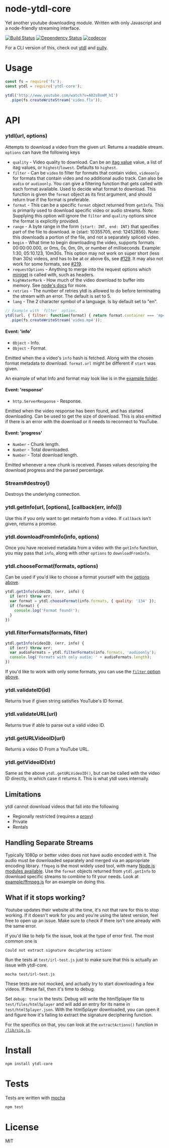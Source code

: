 # node-ytdl-core

Yet another youtube downloading module. Written with only Javascript and a node-friendly streaming interface.

[![Build Status](https://secure.travis-ci.org/fent/node-ytdl-core.svg)](http://travis-ci.org/fent/node-ytdl-core)
[![Dependency Status](https://david-dm.org/fent/node-ytdl-core.svg)](https://david-dm.org/fent/node-ytdl-core)
[![codecov](https://codecov.io/gh/fent/node-ytdl-core/branch/master/graph/badge.svg)](https://codecov.io/gh/fent/node-ytdl-core)

For a CLI version of this, check out [ytdl](https://github.com/fent/node-ytdl) and [pully](https://github.com/JimmyBoh/pully).

# Usage

```js
const fs = require('fs');
const ytdl = require('ytdl-core');

ytdl('http://www.youtube.com/watch?v=A02s8omM_hI')
  .pipe(fs.createWriteStream('video.flv'));
```


# API
### ytdl(url, options)

Attempts to download a video from the given url. Returns a readable stream. `options` can have the following keys

* `quality` - Video quality to download. Can be an [itag value](http://en.wikipedia.org/wiki/YouTube#Quality_and_formats) value, a list of itag values, or `highest`/`lowest`. Defaults to `highest`.
* `filter` - Can be `video` to filter for formats that contain video, `videoonly` for formats that contain video and no additional audio track. Can also be `audio` or `audioonly`. You can give a filtering function that gets called with each format available. Used to decide what format to download. This function is given the `format` object as its first argument, and should return true if the format is preferable.
* `format` - This can be a specific `format` object returned from `getInfo`. This is primarily used to download specific video or audio streams. Note: Supplying this option will ignore the `filter` and `quality` options since the format is explicitly provided.
* `range` - A byte range in the form `{start: INT, end: INT}` that specifies part of the file to download. ie {start: 10355705, end: 12452856}. Note: this downloads a portion of the file, and not a separately spliced video.
* `begin` - What time to begin downloading the video, supports formats 00:00:00.000, or 0ms, 0s, 0m, 0h, or number of milliseconds. Example: 1:30, 05:10.123, 10m30s. This option may not work on super short (less than 30s) videos, and has to be at or above 6s, see [#129](https://github.com/fent/node-ytdl-core/issues/129). It may also not work for some formats, see [#219](https://github.com/fent/node-ytdl-core/issues/219).
* `requestOptions` - Anything to merge into the request options which [miniget](https://github.com/fent/node-miniget) is called with, such as headers.
* `highWaterMark` - How much of the video download to buffer into memory. See [node's docs](https://nodejs.org/api/stream.html#stream_constructor_new_stream_writable_options) for more.
* `retries` - The number of retries ytdl is allowed to do before terminating the stream with an error. The default is set to 5.
* `lang` - The 2 character symbol of a language. Is by default set to "en".

```js
// Example with `filter` option.
ytdl(url, { filter: function(format) { return format.container === 'mp4'; } })
  .pipe(fs.createWriteStream('video.mp4'));
```

#### Event: 'info'
* `Object` - Info.
* `Object` - Format.

Emitted when the a video's `info` hash is fetched. Along with the chosen format metadata to download. `format.url` might be different if `start` was given.

An example of what Info and format may look like is in the [example folder](example/info.json).

#### Event: 'response'
* `http.ServerResponse` - Response.

Emitted when the video response has been found, and has started downloading. Can be used to get the size of download. This is also emitted if there is an error with the download or it needs to reconnect to YouTube.

#### Event: 'progress'
* `Number` - Chunk length.
* `Number` - Total downloaded.
* `Number` - Total download length.

Emitted whenever a new chunk is received. Passes values descriping the download progress and the parsed percentage.

### Stream#destroy()

Destroys the underlying connection.

### ytdl.getInfo(url, [options], [callback(err, info)])

Use this if you only want to get metainfo from a video. If `callback` isn't given, returns a promise.

### ytdl.downloadFromInfo(info, options)

Once you have received metadata from a video with the `getInfo` function,
you may pass that `info`, along with other `options` to `downloadFromInfo`.

### ytdl.chooseFormat(formats, options)

Can be used if you'd like to choose a format yourself with the [options above](#ytdlurl-options).

```js
ytdl.getInfo(videoID, (err, info) {
  if (err) throw err;
  var format = ytdl.chooseFormat(info.formats, { quality: '134' });
  if (format) {
    console.log('Format found!');
  }
})
```

### ytdl.filterFormats(formats, filter)

```js
ytdl.getInfo(videoID, (err, info) {
  if (err) throw err;
  var audioFormats = ytdl.filterFormats(info.formats, 'audioonly');
  console.log('Formats with only audio: ' + audioFormats.length);
})
```

If you'd like to work with only some formats, you can use the [`filter` option above](#ytdlurl-options).

### ytdl.validateID(id)

Returns true if given string satisfies YouTube's ID format.

### ytdl.validateURL(url)

Returns true if able to parse out a valid video ID.

### ytdl.getURLVideoID(url)

Returns a video ID From a YouTube URL.

### ytdl.getVideoID(str)

Same as the above `ytdl.getURLVideoID()`, but can be called with the video ID directly, in which case it returns it. This is what ytdl uses internally.

## Limitations

ytdl cannot download videos that fall into the following
* Regionally restricted (requires a [proxy](example/proxy.js))
* Private
* Rentals

## Handling Separate Streams

Typically 1080p or better video does not have audio encoded with it. The audio must be downloaded separately and merged via an appropriate encoding library. `ffmpeg` is the most widely used tool, with many [Node.js modules available](https://www.npmjs.com/search?q=ffmpeg). Use the `format` objects returned from `ytdl.getInfo` to download specific streams to combine to fit your needs. Look at [example/ffmpeg.js](example/ffmpeg.js) for an example on doing this.

## What if it stops working?

Youtube updates their website all the time, it's not that rare for this to stop working. If it doesn't work for you and you're using the latest version, feel free to open up an issue. Make sure to check if there isn't one already with the same error.

If you'd like to help fix the issue, look at the type of error first. The most common one is

    Could not extract signature deciphering actions

Run the tests at `test/irl-test.js` just to make sure that this is actually an issue with ytdl-core.

    mocha test/irl-test.js

These tests are not mocked, and actually try to start downloading a few videos. If these fail, then it's time to debug.

Set `debug: true` in the tests. Debug will write the html5player file to `test/files/html5player` and will add an entry for its name in `test/html5player.json`. With the html5player downloaded, you can open it and figure how it's failing to extract the signature deciphering function.

For the specifics on that, you can look at the `extractActions()` function in [`/lib/sig.js`](https://github.com/fent/node-ytdl-core/blob/master/lib/sig.js).


# Install

    npm install ytdl-core


# Tests
Tests are written with [mocha](https://mochajs.org)

```bash
npm test
```

# License
MIT
